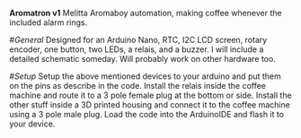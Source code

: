 __Aromatron v1__
Melitta Aromaboy automation, making coffee whenever the included alarm rings.

#_General_
Designed for an Arduino Nano, RTC, I2C LCD screen, rotary encoder, one button, two LEDs, a relais, and a buzzer.
I will include a detailed schematic someday.
Will probably work on other hardware too.

#_Setup_
Setup the above mentioned devices to your arduino and put them on the pins as describe in the code.
Install the relais inside the coffee machine and route it to a 3 pole female plug at the bottom or side.
Install the other stuff inside a 3D printed housing and connect it to the coffee machine using a 3 pole male plug.
Load the code into the ArduinoIDE and flash it to your device.
